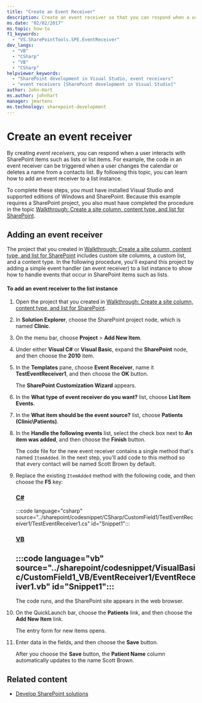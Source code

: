 ```yaml
---
title: "Create an Event Receiver"
description: Create an event receiver so that you can respond when a user interacts with SharePoint items such as lists or list items.
ms.date: "02/02/2017"
ms.topic: how-to
f1_keywords:
  - "VS.SharePointTools.SPE.EventReceiver"
dev_langs:
  - "VB"
  - "CSharp"
  - "VB"
  - "CSharp"
helpviewer_keywords:
  - "SharePoint development in Visual Studio, event receivers"
  - "event receivers [SharePoint development in Visual Studio]"
author: John-Hart
ms.author: johnhart
manager: jmartens
ms.technology: sharepoint-development
---
```

# Create an event receiver

  By creating *event receivers*, you can respond when a user interacts with SharePoint items such as lists or list items. For example, the code in an event receiver can be triggered when a user changes the calendar or deletes a name from a contacts list. By following this topic, you can learn how to add an event receiver to a list instance.

 To complete these steps, you must have installed Visual Studio and supported editions of Windows and SharePoint. Because this example requires a SharePoint project, you also must have completed the procedure in the topic [Walkthrough: Create a site column, content type, and list for SharePoint](../sharepoint/walkthrough-create-a-site-column-content-type-and-list-for-sharepoint.md).

## Adding an event receiver
 The project that you created in [Walkthrough: Create a site column, content type, and list for SharePoint](../sharepoint/walkthrough-create-a-site-column-content-type-and-list-for-sharepoint.md) includes custom site columns, a custom list, and a content type. In the following procedure, you'll expand this project by adding a simple event handler (an event receiver) to a list instance to show how to handle events that occur in SharePoint items such as lists.

#### To add an event receiver to the list instance

1. Open the project that you created in [Walkthrough: Create a site column, content type, and list for SharePoint](../sharepoint/walkthrough-create-a-site-column-content-type-and-list-for-sharepoint.md).

2. In **Solution Explorer**, choose the SharePoint project node, which is named **Clinic**.

3. On the menu bar, choose **Project** > **Add New Item**.

4. Under either **Visual C#** or **Visual Basic**, expand the **SharePoint** node, and then choose the **2010** item.

5. In the **Templates** pane, choose **Event Receiver**, name it **TestEventReceiver1**, and then choose the **OK** button.

     The **SharePoint Customization Wizard** appears.

6. In the **What type of event receiver do you want?** list, choose **List Item Events**.

7. In the **What item should be the event source?** list, choose **Patients (Clinic\Patients)**.

8. In the **Handle the following events** list, select the check box next to **An item was added**, and then choose the **Finish** button.

     The code file for the new event receiver contains a single method that's named `ItemAdded`. In the next step, you'll add code to this method so that every contact will be named Scott Brown by default.

9. Replace the existing `ItemAdded` method with the following code, and then choose the **F5** key:

     ### [C#](#tab/csharp)
     :::code language="csharp" source="../sharepoint/codesnippet/CSharp/CustomField1/TestEventReceiver1/TestEventReceiver1.cs" id="Snippet1":::

     ### [VB](#tab/vb)
     :::code language="vb" source="../sharepoint/codesnippet/VisualBasic/CustomField1_VB/EventReceiver1/EventReceiver1.vb" id="Snippet1":::
     ---

     The code runs, and the SharePoint site appears in the web browser.

10. On the QuickLaunch bar, choose the **Patients** link, and then choose the **Add New Item** link.

     The entry form for new items opens.

11. Enter data in the fields, and then choose the **Save** button.

     After you choose the **Save** button, the **Patient Name** column automatically updates to the name Scott Brown.

## Related content

- [Develop SharePoint solutions](../sharepoint/developing-sharepoint-solutions.md)